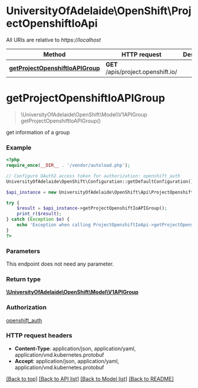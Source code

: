 # UniversityOfAdelaide\OpenShift\ProjectOpenshiftIoApi

All URIs are relative to *https://localhost*

Method | HTTP request | Description
------------- | ------------- | -------------
[**getProjectOpenshiftIoAPIGroup**](ProjectOpenshiftIoApi.md#getProjectOpenshiftIoAPIGroup) | **GET** /apis/project.openshift.io/ | 


# **getProjectOpenshiftIoAPIGroup**
> \UniversityOfAdelaide\OpenShift\Model\V1APIGroup getProjectOpenshiftIoAPIGroup()



get information of a group

### Example
```php
<?php
require_once(__DIR__ . '/vendor/autoload.php');

// Configure OAuth2 access token for authorization: openshift_auth
UniversityOfAdelaide\OpenShift\Configuration::getDefaultConfiguration()->setAccessToken('YOUR_ACCESS_TOKEN');

$api_instance = new UniversityOfAdelaide\OpenShift\Api\ProjectOpenshiftIoApi(new \Http\Adapter\Guzzle6\Client());

try {
    $result = $api_instance->getProjectOpenshiftIoAPIGroup();
    print_r($result);
} catch (Exception $e) {
    echo 'Exception when calling ProjectOpenshiftIoApi->getProjectOpenshiftIoAPIGroup: ', $e->getMessage(), PHP_EOL;
}
?>
```

### Parameters
This endpoint does not need any parameter.

### Return type

[**\UniversityOfAdelaide\OpenShift\Model\V1APIGroup**](../Model/V1APIGroup.md)

### Authorization

[openshift_auth](../../README.md#openshift_auth)

### HTTP request headers

 - **Content-Type**: application/json, application/yaml, application/vnd.kubernetes.protobuf
 - **Accept**: application/json, application/yaml, application/vnd.kubernetes.protobuf

[[Back to top]](#) [[Back to API list]](../../README.md#documentation-for-api-endpoints) [[Back to Model list]](../../README.md#documentation-for-models) [[Back to README]](../../README.md)

